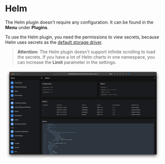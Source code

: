 # Helm

The Helm plugin doesn't require any configuration. It can be found in the **Menu** under **Plugins**.

To use the Helm plugin, you need the permissions to view secrets, because Helm uses secrets as the [default storage driver](https://helm.sh/docs/faq/#secrets-as-the-default-storage-driver).

> **Attention:** The Helm plugin doesn't support infinite scrolling to load the secrets. If you have a lot of Helm charts in one namespace, you can increase the **Limit** parameter in the settings.

![Helm](../images/plugins/helm.png)
